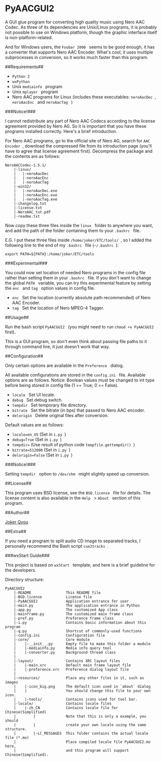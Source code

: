 PyAACGUI2
========

A GUI glue program for converting high quality music using Nero AAC Codec. 
As three of its dependencies are Unix/Linux programs, it is probably 
not possible to use on Windows platform, though the graphic interface 
itself is non-platform-related. 

And for Windows users, the `Foobar 2000 ` seems to be good enough, it has a 
converter that supports Nero AAC Encoder. What's cool, it uses multiple 
subprocesses in conversion, so it works much faster than this program. 

##Requirements##

* `Python 2 `
* `wxPython `
* Unix `mediainfo ` program
* Unix `mplayer ` program
* Nero AAC programs for Linux (includes these executables: `neroAacDec `, 
`neroAacEnc ` and `neroAacTag ` )

###Notice!###

I cannot redistribute any part of Nero AAC Codecs according to the license 
agreement provided by Nero AG. So it is important that you have these 
programs installed correctly. Here's a brief introduction. 

For Nero AAC programs, go to the official site of Nero AG, search for `AAC 
Encoder `, download the compressed file from its introduction page (you'll 
have to agree that license agreement first). Decompress the package and the 
contents are as follows:

```
NeroAACCodec-1.5.1/
    |-linux/
    |   |-neroAacDec
    |   |-neroAacEnc
    |   |-neroAacTag
    |-win32/
    |   |-neroAacDec.exe
    |   |-neroAacEnc.exe
    |   |-neroAacTag.exe
    |-changelog.txt
    |-license.txt
    |-NeroAAC_tut.pdf
    |-readme.txt
```

Now copy these three files inside the `linux ` folder to anywhere you want, 
and add the path of the folder containing them to your `.bashrc ` file. 

E.G. I put these three files inside `/home/joker/ETC/tools/ `, so I added 
the following line to the end of my `.bashrc ` file (`~/.bashrc `):

`export PATH=${PATH}:/home/joker/ETC/tools `

###Experimental###

You could now set location of needed Nero programs in the config file rather 
than setting them in your `.bashrc ` file. If you don't want to change the 
global `PATH ` variable, you can try this experimental feature by setting 
the `enc ` and `tag ` option values in config file.

* `enc ` Set the location (currently absolute path recommended) of Nero AAC 
Encoder.
* `tag ` Set the location of Nero MPEG-4 Tagger.

##Usage##

Run the bash script `PyAACGUI2 ` (you might need to run `chmod +x PyAACGUI2 ` 
first). 

This is a GUI program, so don't even think about passing file paths to it 
through command line, it just doesn't work that way. 

##Configuration##

Only certain options are available in the `Preference ` dialog.

All available configurations are stored in the `config.ini ` file. Available 
options are as follows. Notice: Boolean values must be changed to int type 
before being stored in config file (1 == True; 0 == False).

* `locale ` Set UI locale.
* `debug ` Set debug switch.
* `tempdir ` Set temporary file directory.
* `bitrate ` Set the bitrate (in bps) that passed to Nero AAC encoder.
* `delorigin ` Delete original files after conversion.

Default values are as follows:

* `locale=en_US` (Set in `i.py `)
* `debug=True` (Set in `i.py `)
* `tempdir=` (Use result of python code `tempfile.gettempdir() `)
* `bitrate=512000` (Set in `i.py `)
* `delorigin=False` (Set in `i.py `)

###Notice!###

Setting `tempdir ` option to `/dev/shm ` might slightly speed up conversion. 

##License##

This program uses BSD license, see the `BSD.license ` file for details. 
The license content is also available in the `Help ` > `About ` section of 
this program.

##Author##

[Joker Qyou](http://mynook.info/)

##Extra##

If you need a program to split audio CD image to separated tracks, 
I personally recommend the Bash script `cue2tracks `. 

###wxStart Guide###

This project is based on `wxStart ` template, 
and here is a brief guideline for the developers.

Directory structure:
```
PyAACGUI2
    |-README                This README file
    |-BSD.license           License file
    |-PyAACGUI2             Application entrance for user
    |-main.py               The application entrance in Python
    |-app.py                The customized App class
    |-mainframe.py          The customized main frame class
    |-pref.py               Preference frame class
    |-i.py                  Contains basic information about this program
    |-q.py                  Shortcut of commonly-used functions
    |-config.ini            Configuration file
    |-core/                 Core module
    |    |-__init__.py      Empty file to make this folder a module
    |    |-mediainfo.py     Media info query tool
    |    |-converter.py     Background thread class
    |
    |-layout/               Contains XRC layout files
    |    |-main.xrc         Default main frame layout file
    |    |-preference.xrc   Preference dialog layout file
    |
    |-resources/            Place any other files in it, such as images
    |    |-icon_big.png     The default icon used in `about` dialog
    |    |                  You should change this file to your own icon.
    |    |-tools/           Contains icons used for tool bar.
    |-locale/               Contains locale files
    |    |-zh_CN            Contains locale file for Chinese(Simplified) 
    |        |              Note that this is only a example, you should
    |        |              create your own locale using the same structure.
    |        |-LC_MESSAGES  This folder contains the actual locale file (*.mo)
    |                       Place compiled locale file PyAACGUI2.mo here, 
    |                       and this program will support Chinese(Simplified).

```
